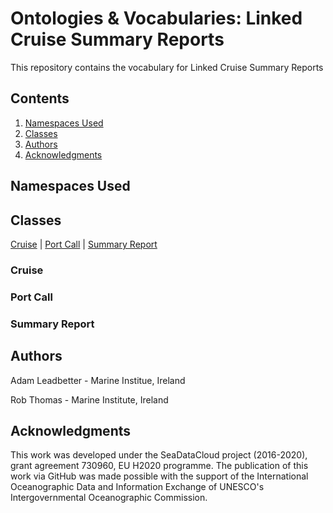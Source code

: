 # Ontologies & Vocabularies: Linked Cruise Summary Reports
This repository contains the vocabulary for Linked Cruise Summary Reports

## Contents
1. [Namespaces Used](#namespaces-used)
1. [Classes](#classes)
1. [Authors](#authors)
1. [Acknowledgments](#acknowledgements)

## Namespaces Used

## Classes
[Cruise](#cruise) | [Port Call](#port-call) | [Summary Report](#summary-report)

### Cruise

### Port Call

### Summary Report

## Authors
Adam Leadbetter - Marine Institue, Ireland

Rob Thomas - Marine Institute, Ireland

## Acknowledgments
This work was developed under the SeaDataCloud project (2016-2020), grant agreement 730960, EU H2020 programme. The publication of this work via GitHub was made possible with the support of the International Oceanographic Data and Information Exchange of UNESCO's Intergovernmental Oceanographic Commission.
